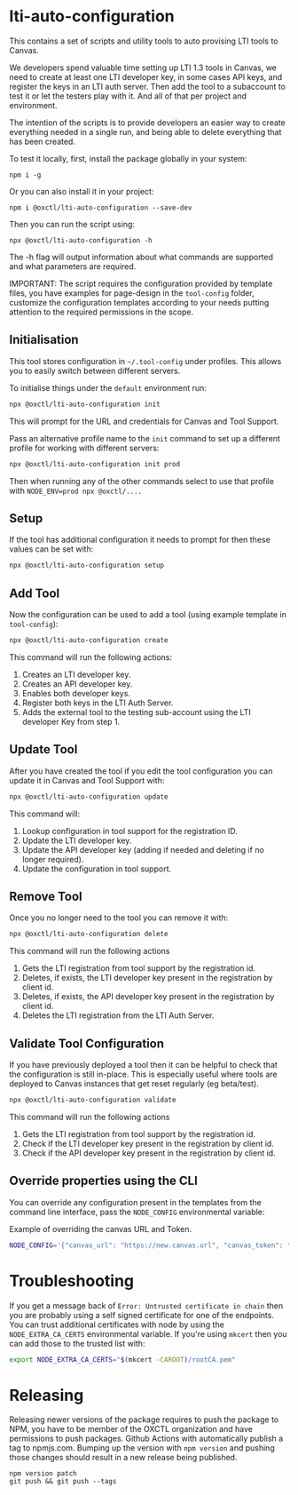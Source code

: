 # lti-auto-configuration

This contains a set of scripts and utility tools to auto provising LTI tools to Canvas.

We developers spend valuable time setting up LTI 1.3 tools in Canvas, we need to create at least one LTI developer key,
in some cases API keys, and register the keys in an LTI auth server. Then add the tool to a subaccount to test it or let
the testers play with it. And all of that per project and environment.

The intention of the scripts is to provide developers an easier way to create everything needed in a single run, and
being able to delete everything that has been created.

To test it locally, first, install the package globally in your system:

```
npm i -g
```

Or you can also install it in your project:

```
npm i @oxctl/lti-auto-configuration --save-dev
```

Then you can run the script using:

```
npx @oxctl/lti-auto-configuration -h
```

The -h flag will output information about what commands are supported and what parameters are required.

IMPORTANT: The script requires the configuration provided by template files, you have examples for page-design in the
`tool-config` folder, customize the configuration templates according to your needs putting attention to the required
permissions in the scope.

## Initialisation

This tool stores configuration in `~/.tool-config` under profiles. This allows you to easily switch between different
servers.

To initialise things under the `default` environment run:

```bash
npx @oxctl/lti-auto-configuration init
```
This will prompt for the URL and credentials for Canvas and Tool Support.

Pass an alternative profile name to the `init` command to set up a different profile for working with different servers:

```bash
npx @oxctl/lti-auto-configuration init prod
```

Then when running any of the other commands select to use that profile with `NODE_ENV=prod npx @oxctl/....`


## Setup

If the tool has additional configuration it needs to prompt for then these values can be set with:

```bash
npx @oxctl/lti-auto-configuration setup
```

## Add Tool

Now the configuration can be used to add a tool (using example template in `tool-config`):

```bash
npx @oxctl/lti-auto-configuration create
```

This command will run the following actions:

1. Creates an LTI developer key.
2. Creates an API developer key.
3. Enables both developer keys.
4. Register both keys in the LTI Auth Server.
5. Adds the external tool to the testing sub-account using the LTI developer Key from step 1.

## Update Tool

After you have created the tool if you edit the tool configuration you can update it in Canvas and Tool Support with:

```bash
npx @oxctl/lti-auto-configuration update
```

This command will:

1. Lookup configuration in tool support for the registration ID.
2. Update the LTI developer key.
3. Update the API developer key (adding if needed and deleting if no longer required).
4. Update the configuration in tool support.

## Remove Tool

Once you no longer need to the tool you can remove it with:

```bash
npx @oxctl/lti-auto-configuration delete
```

This command will run the following actions

1. Gets the LTI registration from tool support by the registration id.
3. Deletes, if exists, the LTI developer key present in the registration by client id.
3. Deletes, if exists, the API developer key present in the registration by client id.
4. Deletes the LTI registration from the LTI Auth Server.

## Validate Tool Configuration

If you have previously deployed a tool then it can be helpful to check that the configuration is still in-place. This is especially useful where tools are deployed to Canvas instances that get reset regularly (eg beta/test).

```bash
npx @oxctl/lti-auto-configuration validate
```

This command will run the following actions

1. Gets the LTI registration from tool support by the registration id.
2. Check if the LTI developer key present in the registration by client id.
3. Check if the API developer key present in the registration by client id.


## Override properties using the CLI

You can override any configuration present in the templates from the command line interface, pass the `NODE_CONFIG` environmental variable:

Example of overriding the canvas URL and Token.

```bash
NODE_CONFIG='{"canvas_url": "https://new.canvas.url", "canvas_token": "letTheLightShineIn"}' npx @oxctl/lti-auto-configuration create
```

# Troubleshooting

If you get a message back of `Error: Untrusted certificate in chain` then you are probably using a self signed
certificate
for one of the endpoints. You can trust additional certificates with node by using the `NODE_EXTRA_CA_CERTS`
environmental
variable. If you're using `mkcert` then you can add those to the trusted list with:

```bash
export NODE_EXTRA_CA_CERTS="$(mkcert -CAROOT)/rootCA.pem"
```

# Releasing

Releasing newer versions of the package requires to push the package to NPM, you have to be member of the OXCTL
organization and have permissions to push packages. Github Actions with automatically publish a tag to npmjs.com.
Bumping up the version with `npm version` and pushing those changes should result in a new release being published.

```
npm version patch
git push && git push --tags
```
